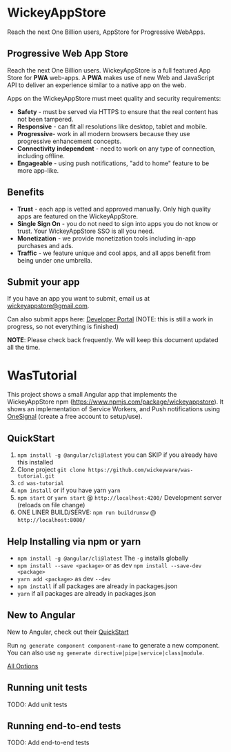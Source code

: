 # WickeyAppStore

Reach the next One Billion users, AppStore for Progressive WebApps.

## Progressive Web App Store

Reach the next One Billion users. WickeyAppStore is a full featured App Store for **PWA** web-apps. A **PWA** makes use of new Web and JavaScript API to deliver an experience similar to a native app on the web.

Apps on the WickeyAppStore must meet quality and security requirements:

* **Safety** - must be served via HTTPS to ensure that the real content has not been tampered.
* **Responsive** - can fit all resolutions like desktop, tablet and mobile.
* **Progressive**- work in all modern browsers because they use progressive enhancement concepts.
* **Connectivity independent** - need to work on any type of connection, including offline.
* **Engageable** - using push notifications, "add to home" feature to be more app-like.

## Benefits

* **Trust** - each app is vetted and approved manually.  Only high quality apps are featured on the WickeyAppStore.
* **Single Sign On** - you do not need to sign into apps you do not know or trust. Your WickeyAppStore SSO is all you need.
* **Monetization** - we provide monetization tools including in-app purchases and ads.
* **Traffic** - we feature unique and cool apps, and all apps benefit from being under one umbrella. 

## Submit your app

If you have an app you want to submit, email us at [wickeyappstore@gmail.com](mailto:wickeyappstore@gmail.com).

Can also submit apps here: [Developer Portal](https://developer.wickeyappstore.com) (NOTE: this is still a work in progress, so not everything is finished)

**NOTE**: Please check back frequently. We will keep this document updated all the time.

# WasTutorial

This project shows a small Angular app that implements the WickeyAppStore npm (https://www.npmjs.com/package/wickeyappstore).
It shows an implementation of Service Workers, and Push notifications using [OneSignal](https://onesignal.com/) (create a free account to setup/use).

## QuickStart

1. `npm install -g @angular/cli@latest` you can SKIP if you already have this installed
2. Clone project `git clone https://github.com/wickeyware/was-tutorial.git`
3. `cd was-tutorial`
4. `npm install` or if you have yarn `yarn`
6. `npm start` or `yarn start` @ `http://localhost:4200/` Development server (reloads on file change)
7. ONE LINER BUILD/SERVE: `npm run buildrunsw` @ `http://localhost:8080/`

## Help Installing via npm or yarn

- `npm install -g @angular/cli@latest` The `-g` installs globally
- `npm install --save <package>` or as dev `npm install --save-dev <package>`
- `yarn add <package>` as dev `--dev`
- `npm install` if all packages are already in packages.json
- `yarn` if all packages are already in packages.json

## New to Angular

New to Angular, check out their [QuickStart](https://angular.io/guide/quickstart)

Run `ng generate component component-name` to generate a new component. You can also use `ng generate directive|pipe|service|class|module`.

[All Options](https://github.com/angular/angular-cli#generating-components-directives-pipes-and-services)

## Running unit tests

TODO: Add unit tests

## Running end-to-end tests

TODO: Add end-to-end tests
